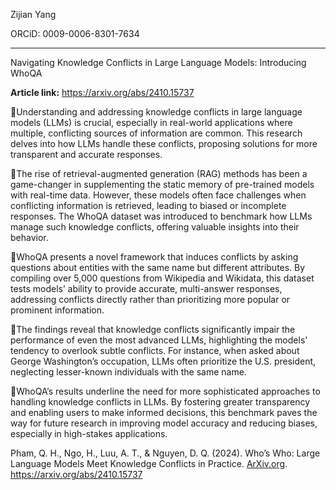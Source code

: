 Zijian Yang

ORCiD: 0009-0006-8301-7634

------

Navigating Knowledge Conflicts in Large Language Models: Introducing WhoQA

**Article link:** https://arxiv.org/abs/2410.15737

📌Understanding and addressing knowledge conflicts in large language models (LLMs) is crucial, especially in real-world applications where multiple, conflicting sources of information are common. This research delves into how LLMs handle these conflicts, proposing solutions for more transparent and accurate responses.

🔹The rise of retrieval-augmented generation (RAG) methods has been a game-changer in supplementing the static memory of pre-trained models with real-time data. However, these models often face challenges when conflicting information is retrieved, leading to biased or incomplete responses. The WhoQA dataset was introduced to benchmark how LLMs manage such knowledge conflicts, offering valuable insights into their behavior.

🔹WhoQA presents a novel framework that induces conflicts by asking questions about entities with the same name but different attributes. By compiling over 5,000 questions from Wikipedia and Wikidata, this dataset tests models’ ability to provide accurate, multi-answer responses, addressing conflicts directly rather than prioritizing more popular or prominent information.

🔹The findings reveal that knowledge conflicts significantly impair the performance of even the most advanced LLMs, highlighting the models' tendency to overlook subtle conflicts. For instance, when asked about George Washington’s occupation, LLMs often prioritize the U.S. president, neglecting lesser-known individuals with the same name.

🔹WhoQA’s results underline the need for more sophisticated approaches to handling knowledge conflicts in LLMs. By fostering greater transparency and enabling users to make informed decisions, this benchmark paves the way for future research in improving model accuracy and reducing biases, especially in high-stakes applications.

Pham, Q. H., Ngo, H., Luu, A. T., & Nguyen, D. Q. (2024). Who’s Who: Large Language Models Meet Knowledge Conflicts in Practice. [ArXiv.org](http://ArXiv.org). https://arxiv.org/abs/2410.15737